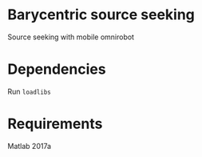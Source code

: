 # Barycentric source seeking

Source seeking with mobile omnirobot

# Dependencies

Run ```loadlibs```
  
# Requirements

Matlab 2017a

